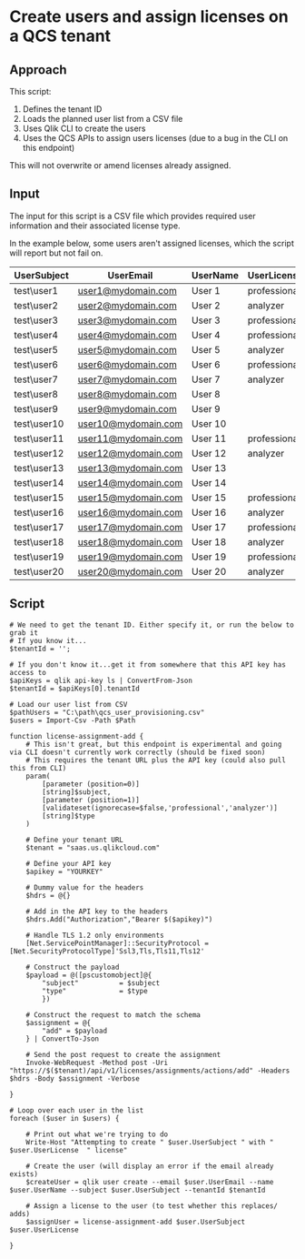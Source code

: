 # Create users and assign licenses on a QCS tenant

## Approach

This script:
1) Defines the tenant ID
2) Loads the planned user list from a CSV file
3) Uses Qlik CLI to create the users
4) Uses the QCS APIs to assign users licenses (due to a bug in the CLI on this endpoint) 

This will not overwrite or amend licenses already assigned.

## Input 

The input for this script is a CSV file which provides required user information and their associated license type.

In the example below, some users aren't assigned licenses, which the script will report but not fail on.

| UserSubject | UserEmail           | UserName | UserLicense  |
|-------------|---------------------|----------|--------------|
| test\user1  | user1@mydomain.com  | User 1   | professional |
| test\user2  | user2@mydomain.com  | User 2   | analyzer     |
| test\user3  | user3@mydomain.com  | User 3   | professional |
| test\user4  | user4@mydomain.com  | User 4   | professional |
| test\user5  | user5@mydomain.com  | User 5   | analyzer     |
| test\user6  | user6@mydomain.com  | User 6   | professional |
| test\user7  | user7@mydomain.com  | User 7   | analyzer     |
| test\user8  | user8@mydomain.com  | User 8   |              |
| test\user9  | user9@mydomain.com  | User 9   |              |
| test\user10 | user10@mydomain.com | User 10  |              |
| test\user11 | user11@mydomain.com | User 11  | professional |
| test\user12 | user12@mydomain.com | User 12  | analyzer     |
| test\user13 | user13@mydomain.com | User 13  |              |
| test\user14 | user14@mydomain.com | User 14  |              |
| test\user15 | user15@mydomain.com | User 15  | professional |
| test\user16 | user16@mydomain.com | User 16  | analyzer     |
| test\user17 | user17@mydomain.com | User 17  | professional |
| test\user18 | user18@mydomain.com | User 18  | analyzer     |
| test\user19 | user19@mydomain.com | User 19  | professional |
| test\user20 | user20@mydomain.com | User 20  | analyzer     |


## Script

```
# We need to get the tenant ID. Either specify it, or run the below to grab it
# If you know it...
$tenantId = '';

# If you don't know it...get it from somewhere that this API key has access to
$apiKeys = qlik api-key ls | ConvertFrom-Json
$tenantId = $apiKeys[0].tenantId
  
# Load our user list from CSV
$pathUsers = "C:\path\qcs_user_provisioning.csv"
$users = Import-Csv -Path $Path

function license-assignment-add {
    # This isn't great, but this endpoint is experimental and going via CLI doesn't currently work correctly (should be fixed soon)
    # This requires the tenant URL plus the API key (could also pull this from CLI)
    param(
        [parameter (position=0)]
        [string]$subject,
        [parameter (position=1)]
        [validateset(ignorecase=$false,'professional','analyzer')]
        [string]$type
    )

    # Define your tenant URL
    $tenant = "saas.us.qlikcloud.com"

    # Define your API key
    $apikey = "YOURKEY"

    # Dummy value for the headers
    $hdrs = @{}

    # Add in the API key to the headers
    $hdrs.Add("Authorization","Bearer $($apikey)")

    # Handle TLS 1.2 only environments
    [Net.ServicePointManager]::SecurityProtocol = [Net.SecurityProtocolType]'Ssl3,Tls,Tls11,Tls12'

    # Construct the payload
    $payload = @([pscustomobject]@{
        "subject"          = $subject
        "type"             = $type
        })

    # Construct the request to match the schema
    $assignment = @{
        "add" = $payload
    } | ConvertTo-Json

    # Send the post request to create the assignment
    Invoke-WebRequest -Method post -Uri "https://$($tenant)/api/v1/licenses/assignments/actions/add" -Headers $hdrs -Body $assignment -Verbose

}

# Loop over each user in the list
foreach ($user in $users) {
    
    # Print out what we're trying to do
    Write-Host "Attempting to create " $user.UserSubject " with " $user.UserLicense  " license"
    
    # Create the user (will display an error if the email already exists)
    $createUser = qlik user create --email $user.UserEmail --name $user.UserName --subject $user.UserSubject --tenantId $tenantId

    # Assign a license to the user (to test whether this replaces/ adds)
    $assignUser = license-assignment-add $user.UserSubject $user.UserLicense 

}

```
